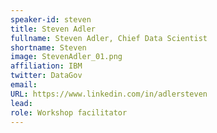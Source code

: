 ```yaml
---
speaker-id: steven
title: Steven Adler
fullname: Steven Adler, Chief Data Scientist
shortname: Steven
image: StevenAdler_01.png
affiliation: IBM
twitter: DataGov
email: 
URL: https://www.linkedin.com/in/adlersteven
lead:
role: Workshop facilitator
---
```

